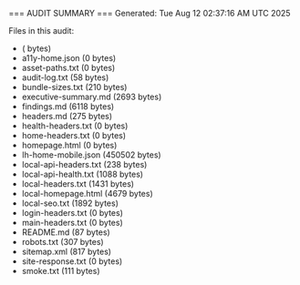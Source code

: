 === AUDIT SUMMARY ===
Generated: Tue Aug 12 02:37:16 AM UTC 2025

Files in this audit:
-  ( bytes)
- a11y-home.json (0 bytes)
- asset-paths.txt (0 bytes)
- audit-log.txt (58 bytes)
- bundle-sizes.txt (210 bytes)
- executive-summary.md (2693 bytes)
- findings.md (6118 bytes)
- headers.md (275 bytes)
- health-headers.txt (0 bytes)
- home-headers.txt (0 bytes)
- homepage.html (0 bytes)
- lh-home-mobile.json (450502 bytes)
- local-api-headers.txt (238 bytes)
- local-api-health.txt (1088 bytes)
- local-headers.txt (1431 bytes)
- local-homepage.html (4679 bytes)
- local-seo.txt (1892 bytes)
- login-headers.txt (0 bytes)
- main-headers.txt (0 bytes)
- README.md (87 bytes)
- robots.txt (307 bytes)
- sitemap.xml (817 bytes)
- site-response.txt (0 bytes)
- smoke.txt (111 bytes)
